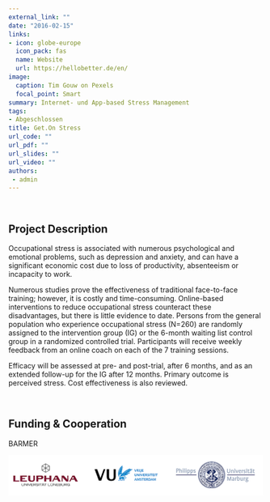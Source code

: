 ```yaml
---
external_link: ""
date: "2016-02-15"
links:
- icon: globe-europe
  icon_pack: fas
  name: Website
  url: https://hellobetter.de/en/
image:
  caption: Tim Gouw on Pexels
  focal_point: Smart
summary: Internet- und App-based Stress Management
tags:
- Abgeschlossen
title: Get.On Stress
url_code: ""
url_pdf: ""
url_slides: ""
url_video: ""
authors:
 - admin
---
```


&nbsp;

## Project Description

Occupational stress is associated with numerous psychological and emotional problems, such as depression and anxiety, and can have a significant economic cost due to loss of productivity, absenteeism or incapacity to work.

Numerous studies prove the effectiveness of traditional face-to-face training; however, it is costly and time-consuming. Online-based interventions to reduce occupational stress counteract these disadvantages, but there is little evidence to date. Persons from the general population who experience occupational stress (N=260) are randomly assigned to the intervention group (IG) or the 6-month waiting list control group in a randomized controlled trial. Participants will receive weekly feedback from an online coach on each of the 7 training sessions.

Efficacy will be assessed at pre- and post-trial, after 6 months, and as an extended follow-up for the IG after 12 months. Primary outcome is perceived stress. Cost effectiveness is also reviewed.

&nbsp;
​
## Funding & Cooperation

BARMER

![](banner.png)
